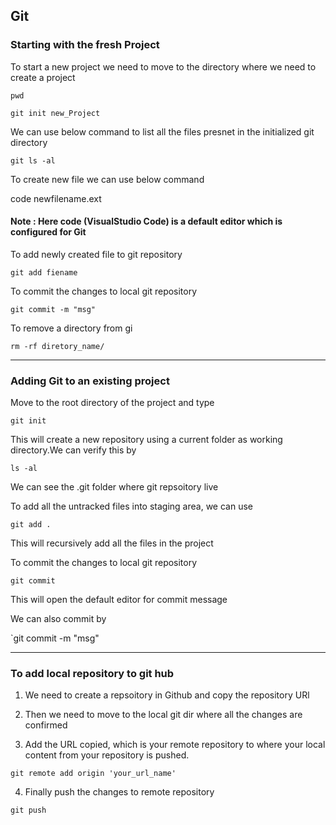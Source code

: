 ## **Git**

### **Starting with the fresh Project**

To start a new project we need to move to the directory where we need to create a project 

`pwd`

`git init new_Project`

We can use below command to list all the files presnet in the initialized git directory

`git ls -al`

To create new file we can use below command

code newfilename.ext

#### Note : Here code (VisualStudio Code) is a default editor which is configured for Git

To add newly created file to git repository

`git add fiename`

To commit the changes to local git repository 

`git commit -m "msg"`

To remove a directory from gi

`rm -rf diretory_name/`

---

###  **Adding Git to an existing project**

Move to the root directory of the project  and type

 `git init`

This will create a new repository using a current folder as working directory.We can verify this by 

`ls -al`

We can see the .git folder where git repsoitory live

To add all the untracked files into staging area, we can use

`git add .`

This will recursively add  all the  files in the project

To commit the changes to local git repository 

`git commit`

This will open the default editor for commit message

We can also commit by 

`git commit -m "msg"

---

### **To add local repository to git hub**


1. We need to create a repsoitory in Github  and copy the repository URl

2. Then we need to move to the local git dir where all the changes are confirmed

3. Add the URL copied, which is your remote repository to where your local content from your repository is pushed.

`git remote add origin 'your_url_name'`

4. Finally push the changes to remote repository

`git push`














